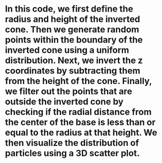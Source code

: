 # In this code, we first define the radius and height of the inverted cone. Then we generate random points within the boundary of the inverted cone using a uniform distribution. Next, we invert the z coordinates by subtracting them from the height of the cone. Finally, we filter out the points that are outside the inverted cone by checking if the radial distance from the center of the base is less than or equal to the radius at that height. We then visualize the distribution of particles using a 3D scatter plot.
